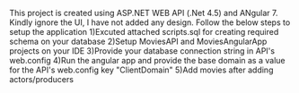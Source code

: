 This project is created using ASP.NET WEB API (.Net 4.5) and ANgular 7.
Kindly ignore the UI, I have not added any design.
Follow the below steps to setup the application
1)Excuted attached scripts.sql for creating required schema on your database
2)Setup MoviesAPI and MoviesAngularApp projects on your IDE
3)Provide your database connection string in API's web.config
4)Run the angular app and provide the base domain as a value for the API's web.config key "ClientDomain"
5)Add movies after adding actors/producers
